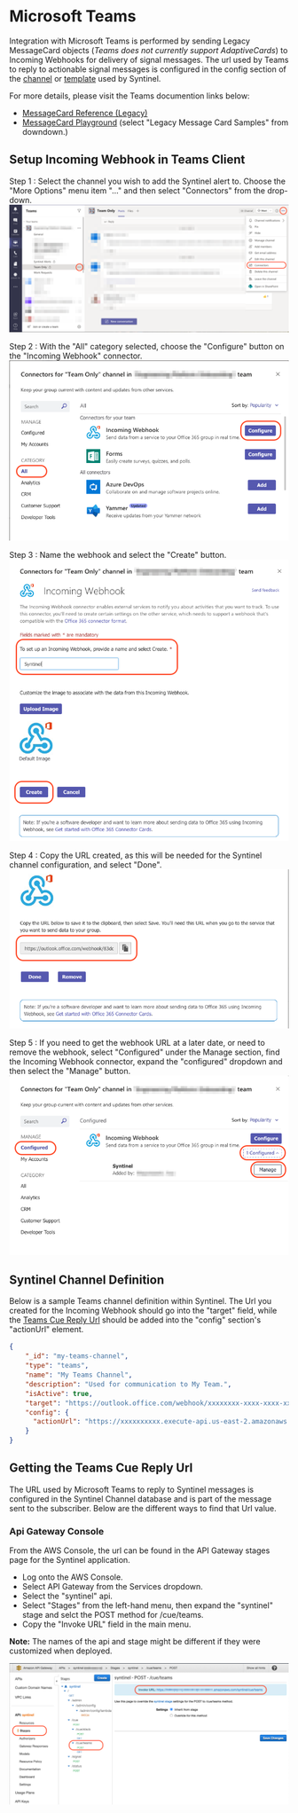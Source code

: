 # Microsoft Teams

Integration with Microsoft Teams is performed by sending Legacy MessageCard objects (*Teams does not currently support AdaptiveCards*) to Incoming Webhooks for delivery of signal messages.  The url used by Teams to reply to actionable signal messages is configured in the config section of the [channel](../../classes/database/channel-db.md) or [template](../../classes/database/template-db.md) used by Syntinel.

For more details, please visit the Teams documention links below: 

- [MessageCard Reference (Legacy)](https://docs.microsoft.com/en-us/outlook/actionable-messages/message-card-reference)
- [MessageCard Playground](https://messagecardplayground.azurewebsites.net) (select "Legacy Message Card Samples" from downdown.)

## Setup Incoming Webhook in Teams Client

Step 1 : Select the channel you wish to add the Syntinel alert to.  Choose the "More Options" menu item "..." and then select "Connectors" from the drop-down.
![Connectors](../../resources/channels/teams/teams-setup-001.png)

Step 2 : With the "All" category selected, choose the "Configure" button on the "Incoming Webhook" connector.
![Configure](../../resources/channels/teams/teams-setup-002.png)

Step 3 : Name the webhook and select the "Create" button.
![Create Webhook](../../resources/channels/teams/teams-setup-003.png)

Step 4 : Copy the URL created, as this will be needed for the Syntinel channel configuration, and select "Done".
![Copy URL](../../resources/channels/teams/teams-setup-004.png)

Step 5 : If you need to get the webhook URL at a later date, or need to remove the webhook, select "Configured" under the Manage section, find the Incoming Webhook connector, expand the "configured" dropdown and then select the "Manage" button.
![Manage Webhook](../../resources/channels/teams/teams-setup-005.png)


## Syntinel Channel Definition

Below is a sample Teams channel definition within Syntinel.  The Url you created for the Incoming Webhook should go into the "target" field, while the [Teams Cue Reply Url](#getting-the-teams-cue-reply-url) should be added into the "config" section's "actionUrl" element.

```json
{
    "_id": "my-teams-channel",
    "type": "teams",
    "name": "My Teams Channel",
    "description": "Used for communication to My Team.",
    "isActive": true,
    "target": "https://outlook.office.com/webhook/xxxxxxxx-xxxx-xxxx-xxxx-xxxxxxxxxxx@xxxxxxxx-xxxx-xxxx-xxxx-xxxxxxxxxxxx/IncomingWebhook/xxxxxxxxxxxxxxxxxxxxxxxxxxxxxxxx/xxxxxxxx-xxxx-xxxx-xxxx-xxxxxxxxxxxx",
    "config": {
      "actionUrl": "https://xxxxxxxxxx.execute-api.us-east-2.amazonaws.com/syntinel/cue/teams"
    }
}
```

## Getting the Teams Cue Reply Url

The URL used by Microsoft Teams to reply to Syntinel messages is configured in the Syntinel Channel database and is part of the message sent to the subscriber.   Below are the different ways to find that Url value.

### Api Gateway Console

From the AWS Console, the url can be found in the API Gateway stages page for the Syntinel application.

- Log onto the AWS Console.
- Select API Gateway from the Services dropdown.
- Select the "syntinel" api.
- Select "Stages" from the left-hand menu, then expand the "syntinel" stage and selct the POST method for /cue/teams.
- Copy the "Invoke URL" field in the main menu.

**Note:** The names of the api and stage might be different if they were customized when deployed.

![Setup Interactivity](../../resources/channels/teams/teams-apigateway-url.png)

